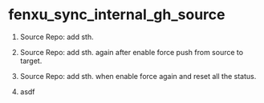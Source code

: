 # fenxu_sync_internal_gh_source

1. Source Repo: add sth.
2. Source Repo: add sth. again after enable force push from source to target.
3. Source Repo: add sth. when enable force again and reset all the status.

4. asdf
